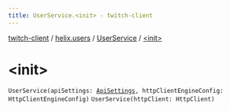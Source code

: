 ```yaml
---
title: UserService.<init> - twitch-client
---
```


[twitch-client](../../index.html) / [helix.users](../index.html) / [UserService](index.html) / [&lt;init&gt;](./-init-.html)

# &lt;init&gt;

`UserService(apiSettings: `[`ApiSettings`](../../helix.http.credentials/-api-settings/index.html)`, httpClientEngineConfig: HttpClientEngineConfig)`
`UserService(httpClient: HttpClient)`